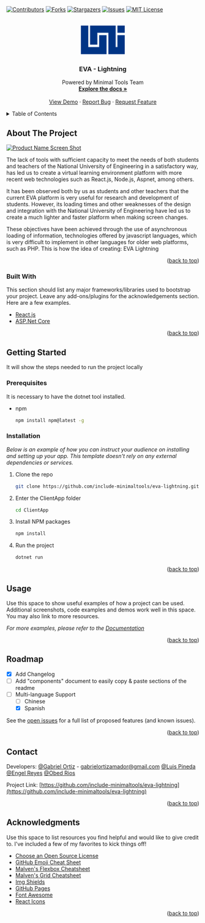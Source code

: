 <div id="top"></div>
<!--
*** Thanks for checking out the Best-README-Template. If you have a suggestion
*** that would make this better, please fork the repo and create a pull request
*** or simply open an issue with the tag "enhancement".
*** Don't forget to give the project a star!
*** Thanks again! Now go create something AMAZING! :D
-->



<!-- PROJECT SHIELDS -->
<!--
*** I'm using markdown "reference style" links for readability.
*** Reference links are enclosed in brackets [ ] instead of parentheses ( ).
*** See the bottom of this document for the declaration of the reference variables
*** for contributors-url, forks-url, etc. This is an optional, concise syntax you may use.
*** https://www.markdownguide.org/basic-syntax/#reference-style-links
-->
[![Contributors][contributors-shield]][contributors-url]
[![Forks][forks-shield]][forks-url]
[![Stargazers][stars-shield]][stars-url]
[![Issues][issues-shield]][issues-url]
[![MIT License][license-shield]][license-url]
<!-- [![LinkedIn][linkedin-shield]][linkedin-url] -->



<!-- PROJECT LOGO -->
<br />
<div align="center">
  <a href="https://github.com/include-minimaltools/eva-lightning">
    <img src="ClientApp/src/images/logoUNI.png" alt="Logo" width="120" height="80">
  </a>

  <h3 align="center">EVA - Lightning</h3>

  <p align="center">
    Powered by Minimal Tools Team
    <br />
    <a href="https://github.com/include-minimaltools/eva-lightning"><strong>Explore the docs »</strong></a>
    <br />
    <br />
    <a href="https://github.com/include-minimaltools/eva-lightning">View Demo</a>
    ·
    <a href="https://github.com/include-minimaltools/eva-lightning/issues">Report Bug</a>
    ·
    <a href="https://github.com/include-minimaltools/eva-lightning/issues">Request Feature</a>
  </p>
</div>



<!-- TABLE OF CONTENTS -->
<details>
  <summary>Table of Contents</summary>
  <ol>
    <li>
      <a href="#about-the-project">About The Project</a>
      <ul>
        <li><a href="#built-with">Built With</a></li>
      </ul>
    </li>
    <li>
      <a href="#getting-started">Getting Started</a>
      <ul>
        <li><a href="#prerequisites">Prerequisites</a></li>
        <li><a href="#installation">Installation</a></li>
      </ul>
    </li>
    <li><a href="#usage">Usage</a></li>
    <li><a href="#roadmap">Roadmap</a></li>
    <li><a href="#contact">Contact</a></li>
  </ol>
</details>



<!-- ABOUT THE PROJECT -->
## About The Project

[![Product Name Screen Shot][product-screenshot]](https://example.com)

The lack of tools with sufficient capacity to meet the needs of both students and teachers of the National University of Engineering in a satisfactory way, has led us to create a virtual learning environment platform with more recent web technologies such as React.js, Node.js, Aspnet, among others.

It has been observed both by us as students and other teachers that the current EVA platform is very useful for research and development of students. However, its loading times and other weaknesses of the design and integration with the National University of Engineering have led us to create a much lighter and faster platform when making screen changes.

These objectives have been achieved through the use of asynchronous loading of information, technologies offered by javascript languages, which is very difficult to implement in other languages for older web platforms, such as PHP. This is how the idea of creating:
EVA Lightning

<p align="right">(<a href="#top">back to top</a>)</p>



### Built With

This section should list any major frameworks/libraries used to bootstrap your project. Leave any add-ons/plugins for the acknowledgements section. Here are a few examples.


* [React.js](https://reactjs.org/)
* [ASP.Net Core](https://dotnet.microsoft.com/learn/aspnet/hello-world-tutorial/intro)


<p align="right">(<a href="#top">back to top</a>)</p>



<!-- GETTING STARTED -->
## Getting Started

It will show the steps needed to run the project locally

### Prerequisites

It is necessary to have the dotnet tool installed.
* npm
  ```sh
  npm install npm@latest -g
  ```

### Installation

_Below is an example of how you can instruct your audience on installing and setting up your app. This template doesn't rely on any external dependencies or services._

1. Clone the repo
   ```sh
   git clone https://github.com/include-minimaltools/eva-lightning.git
   ```
2. Enter the ClientApp folder
    ```sh
    cd ClientApp
    ```
3. Install NPM packages
   ```sh
   npm install
   ```
4. Run the project
   ```sh
   dotnet run
   ```

<p align="right">(<a href="#top">back to top</a>)</p>



<!-- USAGE EXAMPLES -->
## Usage

Use this space to show useful examples of how a project can be used. Additional screenshots, code examples and demos work well in this space. You may also link to more resources.

_For more examples, please refer to the [Documentation](https://github.com/include-minimaltools/eva-lightning)_

<p align="right">(<a href="#top">back to top</a>)</p>



<!-- ROADMAP -->
## Roadmap

- [x] Add Changelog
- [ ] Add "components" document to easily copy & paste sections of the readme
- [ ] Multi-language Support
    - [ ] Chinese
    - [x] Spanish

See the [open issues](https://github.com/include-minimaltools/eva-lightning/issues) for a full list of proposed features (and known issues).

<p align="right">(<a href="#top">back to top</a>)</p>



<!-- CONTRIBUTING ->
## Contributing

Contributions are what make the open source community such an amazing place to learn, inspire, and create. Any contributions you make are **greatly appreciated**.

If you have a suggestion that would make this better, please fork the repo and create a pull request. You can also simply open an issue with the tag "enhancement".
Don't forget to give the project a star! Thanks again!

1. Fork the Project
2. Create your Feature Branch (`git checkout -b feature/AmazingFeature`)
3. Commit your Changes (`git commit -m 'Add some AmazingFeature'`)
4. Push to the Branch (`git push origin feature/AmazingFeature`)
5. Open a Pull Request

<p align="right">(<a href="#top">back to top</a>)</p>



<!-- LICENSE ->
## License

Distributed under the MIT License. See `LICENSE.txt` for more information.

<p align="right">(<a href="#top">back to top</a>)</p>



<!-- CONTACT -->
## Contact

Developers: 
[@Gabriel Ortiz](https://www.facebook.com/gabriel.ortiz.amador) - gabrielortizamador@gmail.com
[@Luis Pineda](https://www.facebook.com/people/Luis-Joseph/100008202189282/)
[@Engel Reyes](https://www.facebook.com/engel.reyes.54)
[@Obed Rios](https://www.facebook.com/obedisai.riossolano)

Project Link: [https://github.com/include-minimaltools/eva-lightning](https://github.com/include-minimaltools/eva-lightning)

<p align="right">(<a href="#top">back to top</a>)</p>



<!-- ACKNOWLEDGMENTS -->
## Acknowledgments

Use this space to list resources you find helpful and would like to give credit to. I've included a few of my favorites to kick things off!

* [Choose an Open Source License](https://choosealicense.com)
* [GitHub Emoji Cheat Sheet](https://www.webpagefx.com/tools/emoji-cheat-sheet)
* [Malven's Flexbox Cheatsheet](https://flexbox.malven.co/)
* [Malven's Grid Cheatsheet](https://grid.malven.co/)
* [Img Shields](https://shields.io)
* [GitHub Pages](https://pages.github.com)
* [Font Awesome](https://fontawesome.com)
* [React Icons](https://react-icons.github.io/react-icons/search)

<p align="right">(<a href="#top">back to top</a>)</p>



<!-- MARKDOWN LINKS & IMAGES -->
<!-- https://www.markdownguide.org/basic-syntax/#reference-style-links -->
[contributors-shield]: https://img.shields.io/github/contributors/othneildrew/Best-README-Template.svg?style=for-the-badge
[contributors-url]: https://github.com/othneildrew/Best-README-Template/graphs/contributors
[forks-shield]: https://img.shields.io/github/forks/othneildrew/Best-README-Template.svg?style=for-the-badge
[forks-url]: https://github.com/othneildrew/Best-README-Template/network/members
[stars-shield]: https://img.shields.io/github/stars/othneildrew/Best-README-Template.svg?style=for-the-badge
[stars-url]: https://github.com/othneildrew/Best-README-Template/stargazers
[issues-shield]: https://img.shields.io/github/issues/othneildrew/Best-README-Template.svg?style=for-the-badge
[issues-url]: https://github.com/othneildrew/Best-README-Template/issues
[license-shield]: https://img.shields.io/github/license/othneildrew/Best-README-Template.svg?style=for-the-badge
[license-url]: https://github.com/othneildrew/Best-README-Template/blob/master/LICENSE.txt
[linkedin-shield]: https://img.shields.io/badge/-LinkedIn-black.svg?style=for-the-badge&logo=linkedin&colorB=555
[linkedin-url]: https://linkedin.com/in/othneildrew
[product-screenshot]: images/screenshot.png